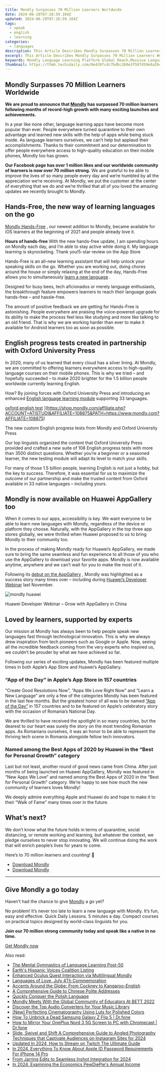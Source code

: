 ```yaml
---
title: Mondly Surpasses 70 Million Learners Worldwide
date: 2024-06-28T07:26:59.104Z
updated: 2024-06-29T07:26:59.104Z
tags:
  - speak
  - english
  - learning
categories:
  - languages
description: This Article Describes Mondly Surpasses 70 Million Learners Worldwide
excerpt: This Article Describes Mondly Surpasses 70 Million Learners Worldwide
keywords: Mondly Language Learning Platform Global Reach,Massive Language Education User Base,Mondly,Mondly,Cross-Cultural Communication,Language Learning Platform,Transform Your Language Skills
thumbnail: https://thmb.techidaily.com/0e439fcdc7bdbc260e3f597d59e8a26c3f2c08b51e25a215b2e68c448e7e2066.jpg
---
```


## Mondly Surpasses 70 Million Learners Worldwide

 **We are proud to announce that [Mondly](https://app.adjust.io/5ixfg4k?campaign=blog-post-id-5757&fallback=https%3A%2F%2Fapp.mondly.com?avangate%5Fsrc=blog-post-id-5757&redirect%5Fandroid=https%3A%2F%2Fplay.google.com%2Fstore%2Fapps%2Fdetails%3Fid%3Dcom.atistudios.mondly.languages&redirect%5Fios=https%3A%2F%2Fitunes.apple.com%2Fapp%2Fid987873536&redirect%5Fmacos=https%3A%2F%2Fapp.mondly.com?avangate%5Fsrc=blog-post-id-5757) has surpassed 70 million learners following months of record-high growth with many exciting launches and achievements.**

 In a year like none other, language learning apps have become more popular than ever. People everywhere turned quarantine to their own advantage and learned new skills with the help of apps while being stuck inside. As language learners ourselves, we can’t help but applaud their accomplishments. Thanks to their commitment and our determination to offer people everywhere access to high-quality education on their mobile phones, Mondly too has grown.

 **Our Facebook page has over 1 million likes and our worldwide community of learners is now over 70 million strong.** We are grateful to be able to improve the lives of so many people every day and we’re humbled by all the appreciation we’re receiving. At Mondly, we put the customer at the center of everything that we do and we’re thrilled that all of you loved the amazing updates we recently brought to Mondly.

## Hands-Free, the new way of learning languages on the go

[Mondly Hands-Free](https://shop.mondly.com/affiliate.php?ACCOUNT=ATISTUDI&AFFILIATE=108875&PATH=https://www.mondly.com?AFFILIATE=108875) , our newest addition to Mondly, became available for iOS learners at the beginning of 2021 and people already love it.

 **Hours of hands-free**
 With the new hands-free update, I am spending hours on Mondly each day, and I’m able to stay active while doing it. My language learning is skyrocketing. Thank you!5-star review on the App Store

 Hands-Free is an all-new learning assistant that will help unlock your speaking skills on the go. Whether you are working out, doing chores around the house or simply relaxing at the end of the day, Hands-Free allows you to simultaneously [learn a new language](https://shop.mondly.com/affiliate.php?ACCOUNT=ATISTUDI&AFFILIATE=108875&PATH=https://www.mondly.com?AFFILIATE=108875) .

 Designed for busy bees, tech aficionados or merely language enthusiasts, the breakthrough feature empowers learners to reach their language goals hands-free – and hassle-free.

 The amount of positive feedback we are getting for Hands-Free is astonishing. People everywhere are praising the voice-powered upgrade for its ability to make the process feel less like studying and more like talking to an old friend. That is why we are working harder than ever to make it available for Android learners too as soon as possible.

## English progress tests created in partnership with Oxford University Press

 In 2020, many of us learned that every cloud has a silver lining. At Mondly, we are committed to offering learners everywhere access to high-quality language courses on their mobile phones. This is why we tried – and hopefully succeeded – to make 2020 brighter for the 1.5 billion people worldwide currently learning English.

 How? By joining forces with Oxford University Press and introducing an enhanced [English language learning module](https://shop.mondly.com/affiliate.php?ACCOUNT=ATISTUDI&AFFILIATE=108875&PATH=https://www.mondly.com?AFFILIATE=108875) supporting 33 languages.

[oxford english test](https://edge.mondly.com/blog/wp-content/uploads/2020/10/oxford-english-test-960x504.png "Mondly Surpasses 70 Million Learners Worldwide 2") ](https://shop.mondly.com/affiliate.php?ACCOUNT=ATISTUDI&AFFILIATE=108875&PATH=https://www.mondly.com?AFFILIATE=108875)

 The new custom English progress tests from Mondly and Oxford University Press

 Our top linguists organized the content that Oxford University Press provided and crafted a new suite of 108 English progress tests with more than 3500 distinct questions. Whether you’re a beginner or a seasoned learner, the new testing module will adapt its level to match your skills.

 For many of those 1.5 billion people, learning English is not just a hobby, but the key to success. Therefore, it was essential for us to maximize the outcome of our partnership and make the trusted content from Oxford available in 33 native languages – including yours.

## Mondly is now available on Huawei AppGallery too

 When it comes to our apps, accessibility is key. We want everyone to be able to learn new languages with Mondly, regardless of the device or platform they choose. Naturally, with the AppGallery in the top three app stores globally, we were thrilled when Huawei proposed to us to bring Mondly to their community too.

 In the process of making Mondly ready for Huawei’s AppGallery, we made sure to bring the same seamless and fun experience to all those of you who use the AppGallery to download your favorite apps. Mondly is now available anytime, anywhere and we can’t wait for you to make the most of it.

 Following its [debut on the AppGallery](https://shop.mondly.com/affiliate.php?ACCOUNT=ATISTUDI&AFFILIATE=108875&PATH=https://www.mondly.com?AFFILIATE=108875) , Mondly was highlighted as a success story many times over – including during [Huawei’s Developer Webinar](https://www.youtube.com/watch?v=%5FRZNZ4JDdPU) last November.

![mondly huawei](https://edge.mondly.com/blog/wp-content/uploads/2021/03/mondly-huawei-960x521.jpg "Mondly Surpasses 70 Million Learners Worldwide 3")

 Huawei Developer Webinar – Grow with AppGallery in China

## Loved by learners, supported by experts

 Our mission at Mondly has always been to help people speak new languages fast through technological innovation. This is why we always drew inspiration from tech pioneers such as Google or Apple. Now, seeing all the incredible feedback coming from the very experts who inspired us, we couldn’t be prouder by what we have achieved so far.

 Following our series of exciting updates, Mondly has been featured multiple times in both Apple’s App Store and Huawei’s AppGallery.

### “App of the Day” in Apple’s App Store in 157 countries

 “Create Good Resolutions Now”, “Apps We Love Right Now” and “Learn a New Language” are only a few of the categories Mondly has been featured in the last few months. But the greatest honor of all was to be named [“App of the Day”](https://shop.mondly.com/affiliate.php?ACCOUNT=ATISTUDI&AFFILIATE=108875&PATH=https://www.mondly.com?AFFILIATE=108875) in 157 countries and to be featured on Apple’s celebratory story with the occasion of Romania’s National Day.

 We are thrilled to have received the spotlight in so many countries, but the dearest to our heart was surely the story on the most trending Romanian apps. As Romanians ourselves, it was an honor to be able to represent the thriving tech scene in Romania alongside fellow tech innovators.

### Named among the Best Apps of 2020 by Huawei in the “Best for Personal Growth” category

 Last but not least, another round of good news came from China. After just months of being launched on Huawei AppGallery, Mondly was featured in “New Apps We Love” and named among the Best Apps of 2020 in the “Best for Personal Growth” category. We’re happy to see how much the new community of learners loves Mondly!

 We deeply admire everything Apple and Huawei do and hope to make it to their “Walk of Fame” many times over in the future.

## What’s next?

 We don’t know what the future holds in terms of quarantine, social distancing, or remote working and learning, but whatever the context, we pledge ourselves to never stop innovating. We will continue doing the work that will enrich people’s lives for years to come.

Here’s to 70 million learners and counting! 🥂

* [Download Mondly](https://www.facebook.com/sharer/sharer.php?u=https%3A%2F%2Fwww.mondly.com%2Fblog%2Fmondly-70-million-users%2F&t=Mondly+Surpasses+70+Million+Learners+Worldwide "Share on Facebook")
* [Download Mondly](https://shop.mondly.com/affiliate.php?ACCOUNT=ATISTUDI&AFFILIATE=108875&PATH=https://www.mondly.com?AFFILIATE=108875)

---

## **Give Mondly a go today**

 Haven’t had the chance to give [Mondly](https://app.adjust.io/5ixfg4k?campaign=blog-post-id-5757&fallback=https%3A%2F%2Fapp.mondly.com?avangate%5Fsrc=blog-post-id-5757&redirect%5Fandroid=https%3A%2F%2Fplay.google.com%2Fstore%2Fapps%2Fdetails%3Fid%3Dcom.atistudios.mondly.languages&redirect%5Fios=https%3A%2F%2Fitunes.apple.com%2Fapp%2Fid987873536&redirect%5Fmacos=https%3A%2F%2Fapp.mondly.com?avangate%5Fsrc=blog-post-id-5757) a go yet?

 No problem! It’s never too late to learn a new language with Mondly. It’s fun, easy and effective. Quick Daily Lessons. 5 minutes a day. Compact courses on practical topics designed by world-class linguists for you.

 **Join our 70 million strong community today and speak like a native in no time.**

[Get Mondly now](https://adjt.mondly.com/5ixfg4k?campaign=blog-post-id-5757&fallback=https%3A%2F%2Fapp.mondly.com%3Futm%5Fmedium%3Dblog%5Fblog-post-id-5757%26utm%5Fsource%3Dblog-post-id-5757&redirect%5Fmacos=https%3A%2F%2Fapp.mondly.com%3Futm%5Fmedium%3Dblog%5Fblog-post-id-5757%26utm%5Fsource%3Dblog-post-id-5757&redirect%5Fandroid=https%3A%2F%2Fplay.google.com%2Fstore%2Fapps%2Fdetails%3Fid%3Dcom.atistudios.mondly.languages%3Futm%5Fmedium%3Dblog%5Fblog-post-id-5757%26utm%5Fsource%3Dblog-post-id-5757&redirect%5Fios=https%3A%2F%2Fapps.apple.com%2Fapp%2Fapple-store%2Fid987873536%3Fpt%3D78954800%26ct%3Dblog-post-id-5757%26mt%3D8 "Get Mondly now")

<ins class="adsbygoogle"
     style="display:block"
     data-ad-format="autorelaxed"
     data-ad-client="ca-pub-7571918770474297"
     data-ad-slot="1223367746"></ins>



<ins class="adsbygoogle"
     style="display:block"
     data-ad-client="ca-pub-7571918770474297"
     data-ad-slot="8358498916"
     data-ad-format="auto"
     data-full-width-responsive="true"></ins>

<span class="atpl-alsoreadstyle">Also read:</span>
<div><ul>
<li><a href="https://mondly-stories.techidaily.com/the-mental-gymnastics-of-language-learning-post-50/"><u>The Mental Gymnastics of Language Learning Post-50</u></a></li>
<li><a href="https://mondly-stories.techidaily.com/earths-hispanic-voices-coalition-listing/"><u>Earth's Hispanic Voices Coalition Listing</u></a></li>
<li><a href="https://mondly-stories.techidaily.com/enhanced-oculus-quest-interaction-via-multilingual-mondly/"><u>Enhanced Oculus Quest Interaction via Multilingual Mondly</u></a></li>
<li><a href="https://mondly-stories.techidaily.com/languages-of-love-july-4th-commemoration/"><u>Languages of Love, July 4Th Commemoration</u></a></li>
<li><a href="https://mondly-stories.techidaily.com/accents-around-the-globe-from-cockney-to-kangaroo-english/"><u>Accents Around the Globe: From Cockney to Kangaroo-English</u></a></li>
<li><a href="https://mondly-stories.techidaily.com/a-comprehensive-guide-to-chinese-polite-addresses/"><u>A Comprehensive Guide to Chinese Polite Addresses</u></a></li>
<li><a href="https://mondly-stories.techidaily.com/quickly-conquer-the-polish-language/"><u>Quickly Conquer the Polish Language</u></a></li>
<li><a href="https://mondly-stories.techidaily.com/mondly-meets-with-the-global-community-of-educators-at-bett-2022/"><u>Mondly Meets With the Global Community of Educators At BETT 2022</u></a></li>
<li><a href="https://ai-vdieo-software.techidaily.com/discover-the-top-audio-converters-for-your-music-library/"><u>Discover the Top Audio Converters for Your Music Library</u></a></li>
<li><a href="https://extra-guidance.techidaily.com/new-perfecting-cinematography-using-luts-for-polished-colors/"><u>[New] Perfecting Cinematography  Using Luts for Polished Colors</u></a></li>
<li><a href="https://fix-guide.techidaily.com/how-to-unbrick-a-dead-samsung-galaxy-z-flip-5-drfone-by-drfone-fix-android-problems-fix-android-problems/"><u>How To Unbrick a Dead Samsung Galaxy Z Flip 5 | Dr.fone</u></a></li>
<li><a href="https://screen-mirror.techidaily.com/how-to-mirror-your-oneplus-nord-3-5g-screen-to-pc-with-chromecast-drfone-by-drfone-android/"><u>How to Mirror Your OnePlus Nord 3 5G Screen to PC with Chromecast | Dr.fone</u></a></li>
<li><a href="https://instagram-video-files.techidaily.com/slide-swivel-and-shift-a-comprehensive-guide-to-angled-photography-techniques-that-captivate-audiences-on-instagram-sites-for-2024/"><u>Slide, Swivel and Shift  A Comprehensive Guide to Angled Photography Techniques that Captivate Audiences on Instagram Sites for 2024</u></a></li>
<li><a href="https://ai-live-streaming.techidaily.com/updated-in-2024-how-to-stream-on-twitch-the-ultimate-guide/"><u>Updated In 2024, How to Stream on Twitch The Ultimate Guide</u></a></li>
<li><a href="https://apple-account.techidaily.com/in-2024-everything-to-know-about-apple-id-password-requirements-for-iphone-14-pro-by-drfone-ios/"><u>In 2024, Everything To Know About Apple ID Password Requirements For iPhone 14 Pro</u></a></li>
<li><a href="https://fox-cloud.techidaily.com/from-jarring-edits-to-seamless-inshot-integration-for-2024/"><u>From Jarring Edits to Seamless Inshot Integration for 2024</u></a></li>
<li><a href="https://some-techniques.techidaily.com/in-2024-examining-the-economics-pewdiepies-annual-income/"><u>In 2024, Examining the Economics  PewDiePie's Annual Income</u></a></li>
</ul></div>
